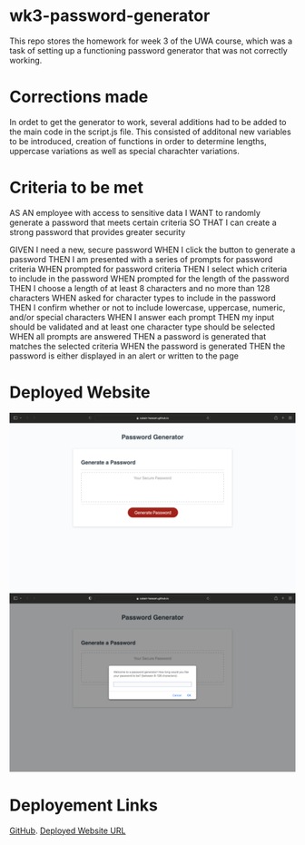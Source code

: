 # wk3-password-generator
This repo stores the homework for week 3 of the UWA course, which was a task of setting up a functioning password generator that was not correctly working. 

# Corrections made 
In ordet to get the generator to work, several additions had to be added to the main code in the script.js file. This consisted of additonal new variables to be introduced, creation of functions in order to determine lengths, uppercase variations as well as special charachter variations. 

# Criteria to be met
AS AN employee with access to sensitive data
I WANT to randomly generate a password that meets certain criteria
SO THAT I can create a strong password that provides greater security

GIVEN I need a new, secure password
WHEN I click the button to generate a password
THEN I am presented with a series of prompts for password criteria
WHEN prompted for password criteria
THEN I select which criteria to include in the password
WHEN prompted for the length of the password
THEN I choose a length of at least 8 characters and no more than 128 characters
WHEN asked for character types to include in the password
THEN I confirm whether or not to include lowercase, uppercase, numeric, and/or special characters
WHEN I answer each prompt
THEN my input should be validated and at least one character type should be selected
WHEN all prompts are answered
THEN a password is generated that matches the selected criteria
WHEN the password is generated
THEN the password is either displayed in an alert or written to the page

# Deployed Website 
![Screenshot of website 1](./images/1.png)
![Screenshot of website 2](./images/2.png)


# Deployement Links 
[GitHub](https://github.com/Zubair-Hassam/wk3-password-generator).
[Deployed Website URL](https://zubair-hassam.github.io/wk3-password-generator/)


